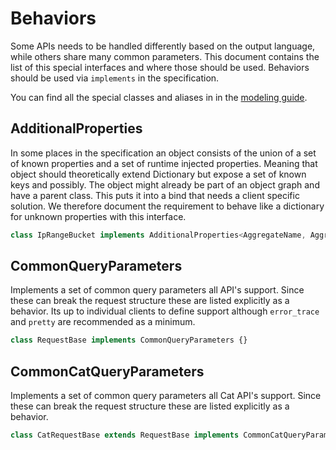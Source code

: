 # Behaviors

Some APIs needs to be handled differently based on the output language, while others share many common parameters.
This document contains the list of this special interfaces and where those should be used.
Behaviors should be used via `implements` in the specification.

You can find all the special classes and aliases in in the [modeling guide](./modeling-guide.md).

## AdditionalProperties

In some places in the specification an object consists of the union of a set of known properties
and a set of runtime injected properties. Meaning that object should theoretically extend Dictionary but expose
a set of known keys and possibly. The object might already be part of an object graph and have a parent class.
This puts it into a bind that needs a client specific solution.
We therefore document the requirement to behave like a dictionary for unknown properties with this interface.

```ts
class IpRangeBucket implements AdditionalProperties<AggregateName, Aggregate> {}
```

## CommonQueryParameters

Implements a set of common query parameters all API's support.
Since these can break the request structure these are listed explicitly as a behavior.
Its up to individual clients to define support although `error_trace` and `pretty` are
recommended as a minimum.

```ts
class RequestBase implements CommonQueryParameters {}
```

## CommonCatQueryParameters

Implements a set of common query parameters all Cat API's support.
Since these can break the request structure these are listed explicitly as a behavior.

```ts
class CatRequestBase extends RequestBase implements CommonCatQueryParameters {}
```
